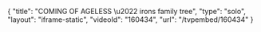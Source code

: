 {
    "title": "COMING OF AGELESS \u2022 irons family tree",
    "type": "solo",
    "layout": "iframe-static",
    "videoId": "160434",
    "url": "\/tvpembed\/160434"
}